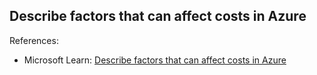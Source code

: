 ## Describe factors that can affect costs in Azure

References:

* Microsoft Learn: [Describe factors that can affect costs in Azure](https://learn.microsoft.com/en-us/training/modules/describe-cost-management-azure/2-describe-factors-affect-costs-azure)

